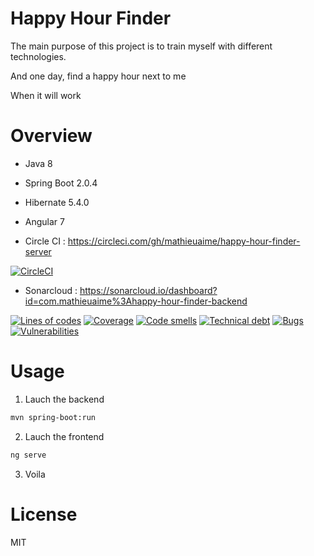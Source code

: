 # Happy Hour Finder
The main purpose of this project is to train myself with different technologies.

And one day, find a happy hour next to me

When it will work

# Overview
- Java 8
- Spring Boot 2.0.4
- Hibernate 5.4.0
- Angular 7

- Circle CI : https://circleci.com/gh/mathieuaime/happy-hour-finder-server

[![CircleCI](https://circleci.com/gh/mathieuaime/happy-hour-finder-server/tree/dev.svg?style=svg)](https://circleci.com/gh/mathieuaime/happy-hour-finder-server/tree/dev)

- Sonarcloud : https://sonarcloud.io/dashboard?id=com.mathieuaime%3Ahappy-hour-finder-backend

[![Lines of codes](https://sonarcloud.io/api/project_badges/measure?project=com.mathieuaime:happy-hour-finder-backend&metric=ncloc&branch=dev)](https://sonarcloud.io/dashboard?id=com.mathieuaime:happy-hour-finder-backend)
[![Coverage](https://sonarcloud.io/api/project_badges/measure?project=com.mathieuaime:happy-hour-finder-backend&metric=coverage&branch=dev)](https://sonarcloud.io/dashboard?id=com.mathieuaime:happy-hour-finder-backend)
[![Code smells](https://sonarcloud.io/api/project_badges/measure?project=com.mathieuaime:happy-hour-finder-backend&metric=code_smells&branch=dev)](https://sonarcloud.io/dashboard?id=com.mathieuaime:happy-hour-finder-backend)
[![Technical debt](https://sonarcloud.io/api/project_badges/measure?project=com.mathieuaime:happy-hour-finder-backend&metric=sqale_index&branch=dev)](https://sonarcloud.io/dashboard?id=com.mathieuaime:happy-hour-finder-backend)
[![Bugs](https://sonarcloud.io/api/project_badges/measure?project=com.mathieuaime:happy-hour-finder-backend&metric=bugs&branch=dev)](https://sonarcloud.io/dashboard?id=com.mathieuaime:happy-hour-finder-backend)
[![Vulnerabilities](https://sonarcloud.io/api/project_badges/measure?project=com.mathieuaime:happy-hour-finder-backend&metric=vulnerabilities&branch=dev)](https://sonarcloud.io/dashboard?id=com.mathieuaime:happy-hour-finder-backend)

# Usage
1. Lauch the backend
```bash
mvn spring-boot:run
```
2. Lauch the frontend
```bash
ng serve
```

3. Voila

# License
MIT
